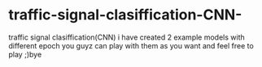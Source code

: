 # traffic-signal-clasiffication-CNN-
traffic signal clasiffication(CNN)
i have created 2 example models with different epoch you guyz can play with them as you want
and feel free to play
;)bye
